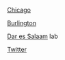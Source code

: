 [Chicago](lab_1/chicago_lab.md)

[Burlington](lab_2/burlington_lab.md)

[Dar es Salaam](lab_6/dar_lab.md) lab

[Twitter](lab_8/twitter_index.md)
